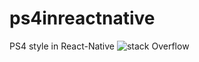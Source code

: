 # ps4inreactnative
PS4 style in React-Native
![stack Overflow](https://aux.iconspalace.com/uploads/1680618524919476813.png)

